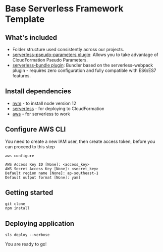# Base Serverless Framework Template

## What's included
* Folder structure used consistently across our projects.
* [serverless-pseudo-parameters plugin](https://www.npmjs.com/package/serverless-pseudo-parameters): Allows you to take advantage of CloudFormation Pseudo Parameters.
* [serverless-bundle plugin](https://www.npmjs.com/package/serverless-pseudo-parameters): Bundler based on the serverless-webpack plugin - requires zero configuration and fully compatible with ES6/ES7 features.

## Install dependencies
- [nvm](https://github.com/nvm-sh/nvm) - to install node version 12
- [serverless](https://www.serverless.com/framework/docs/getting-started/) - for deploying to CloudFormation
- [aws](https://docs.aws.amazon.com/cli/latest/userguide/getting-started-install.html) - for serverless to work

## Configure AWS CLI
You need to create a new IAM user, then create access token, before you can proceed to this step

```
aws configure

AWS Access Key ID [None]: <access_key>
AWS Secret Access Key [None]: <secret_key>
Default region name [None]: ap-southeast-1
Default output format [None]: yaml
```

## Getting started
```
git clone
npm install
```

## Deploying application
```
sls deploy --verbose
```

You are ready to go!
